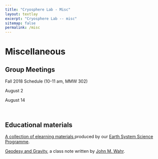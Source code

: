 ```yaml
---
title: "Cryosphere Lab - Misc"
layout: textlay
excerpt: "Cryosphere Lab -- misc"
sitemap: false
permalink: /misc
---
```


# Miscellaneous

## Group Meetings
Fall 2018 Schedule (10-11 am, MMW 302)

August 2

August 14

<p> &nbsp; </p>

## Educational materials

<a href="https://cuhkesscelearn.wixsite.com/home"> A collection of elearning materials </a> produced by our <a href="http://www.cuhk.edu.hk/sci/essc/"> Earth System Science Programme</a>.

<a href="{{ site.url }}{{ site.baseurl }}/assets/Wahr_Geodesy.pdf">  Geodesy and Gravity</a>, a class note written by <a href="http://www.johnwahr.com"> John M. Wahr</a>.
<p> &nbsp; </p>
